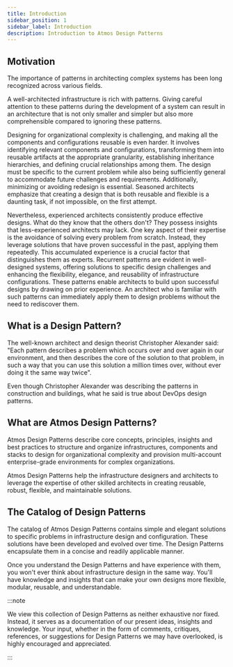 ```yaml
---
title: Introduction
sidebar_position: 1
sidebar_label: Introduction
description: Introduction to Atmos Design Patterns
---
```


## Motivation

The importance of patterns in architecting complex systems has been long recognized across various fields.

A well-architected infrastructure is rich with patterns. Giving careful attention to these patterns during the development of a system can result in
an architecture that is not only smaller and simpler but also more comprehensible compared to ignoring these patterns.

Designing for organizational complexity is challenging, and making all the components and configurations reusable is even harder.
It involves identifying relevant components and configurations, transforming them into reusable artifacts at the appropriate granularity,
establishing inheritance hierarchies, and defining crucial relationships among them. The design must be specific to the current problem while also
being sufficiently general to accommodate future challenges and requirements. Additionally, minimizing or avoiding redesign is essential. Seasoned
architects emphasize that creating a design that is both reusable and flexible is a daunting task, if not impossible, on the first attempt.

Nevertheless, experienced architects consistently produce effective designs.
What do they know that the others don't?
They possess insights that less-experienced architects may lack. One key aspect of their expertise is the avoidance of solving every problem from
scratch. Instead, they leverage solutions that have proven successful in the past, applying them repeatedly. This accumulated experience is a crucial
factor that distinguishes them as experts. Recurrent patterns are evident in well-designed systems, offering solutions to specific design challenges
and enhancing the flexibility, elegance, and reusability of infrastructure configurations. These patterns enable architects to build upon successful
designs by drawing on prior experience. An architect who is familiar with such patterns can immediately apply them to design problems without the need
to rediscover them.

## What is a Design Pattern?

The well-known architect and design theorist Christopher Alexander said: "Each pattern describes a problem which occurs over and over again in our
environment, and then describes the core of the solution to that problem, in such a way that you can use this solution a million times over, without
ever doing it the same way twice".

Even though Christopher Alexander was describing the patterns in construction and buildings, what he said is true about DevOps design patterns.

## What are Atmos Design Patterns?

Atmos Design Patterns describe core concepts, principles, insights and best practices to structure and organize infrastructures, components and
stacks to design for organizational complexity and provision multi-account enterprise-grade environments for complex organizations.

Atmos Design Patterns help the infrastructure designers and architects to leverage the expertise of other skilled architects in creating reusable,
robust, flexible, and maintainable solutions.

## The Catalog of Design Patterns

The catalog of Atmos Design Patterns contains simple and elegant solutions to specific problems in infrastructure design and
configuration. These solutions have been developed and evolved over time. The Design Patterns encapsulate them in a concise and readily applicable
manner.

Once you understand the Design Patterns and have experience with them, you won't ever think about infrastructure design in the same way.
You'll have knowledge and insights that can make your own designs more flexible, modular, reusable, and understandable.

:::note

We view this collection of Design Patterns as neither exhaustive nor fixed. Instead, it serves as a documentation of our present ideas, insights and
knowledge. Your input, whether in the form of comments, critiques, references, or suggestions for Design Patterns we may have overlooked, is highly
encouraged and appreciated.

:::

